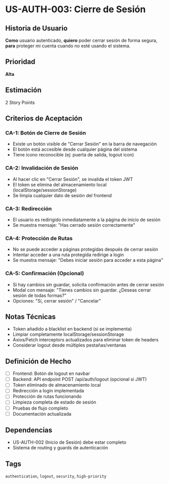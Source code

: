 # US-AUTH-003: Cierre de Sesión

## Historia de Usuario
**Como** usuario autenticado,
**quiero** poder cerrar sesión de forma segura,
**para** proteger mi cuenta cuando no esté usando el sistema.

## Prioridad
**Alta**

## Estimación
2 Story Points

## Criterios de Aceptación

### CA-1: Botón de Cierre de Sesión
- Existe un botón visible de "Cerrar Sesión" en la barra de navegación
- El botón está accesible desde cualquier página del sistema
- Tiene icono reconocible (ej: puerta de salida, logout icon)

### CA-2: Invalidación de Sesión
- Al hacer clic en "Cerrar Sesión", se invalida el token JWT
- El token se elimina del almacenamiento local (localStorage/sessionStorage)
- Se limpia cualquier dato de sesión del frontend

### CA-3: Redirección
- El usuario es redirigido inmediatamente a la página de inicio de sesión
- Se muestra mensaje: "Has cerrado sesión correctamente"

### CA-4: Protección de Rutas
- No se puede acceder a páginas protegidas después de cerrar sesión
- Intentar acceder a una ruta protegida redirige a login
- Se muestra mensaje: "Debes iniciar sesión para acceder a esta página"

### CA-5: Confirmación (Opcional)
- Si hay cambios sin guardar, solicita confirmación antes de cerrar sesión
- Modal con mensaje: "Tienes cambios sin guardar. ¿Deseas cerrar sesión de todas formas?"
- Opciones: "Sí, cerrar sesión" / "Cancelar"

## Notas Técnicas
- Token añadido a blacklist en backend (si se implementa)
- Limpiar completamente localStorage/sessionStorage
- Axios/Fetch interceptors actualizados para eliminar token de headers
- Considerar logout desde múltiples pestañas/ventanas

## Definición de Hecho
- [ ] Frontend: Botón de logout en navbar
- [ ] Backend: API endpoint POST /api/auth/logout (opcional si JWT)
- [ ] Token eliminado de almacenamiento local
- [ ] Redirección a login implementada
- [ ] Protección de rutas funcionando
- [ ] Limpieza completa de estado de sesión
- [ ] Pruebas de flujo completo
- [ ] Documentación actualizada

## Dependencias
- US-AUTH-002 (Inicio de Sesión) debe estar completo
- Sistema de routing y guards de autenticación

## Tags
`authentication`, `logout`, `security`, `high-priority`

